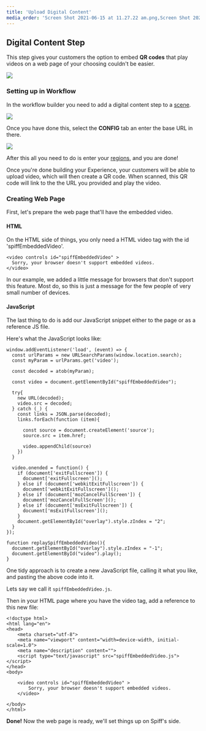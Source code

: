 ```yaml
---
title: 'Upload Digital Content'
media_order: 'Screen Shot 2021-06-15 at 11.27.22 am.png,Screen Shot 2021-06-15 at 11.35.46 am.png,Screen Shot 2021-06-15 at 11.36.53 am.png'
---
```


## Digital Content Step

This step gives your customers the option to embed **QR codes** that play videos on a web page of your choosing couldn't be easier.

![](https://help.spiff.com.au/user/pages/04.Spiff-Concepts/04.step-types/14.upload-digital-content/Screen%20Shot%202021-06-15%20at%2011.27.22%20am.png)

### Setting up in Workflow

In the workflow builder you need to add a digital content step to a [scene](https://help.spiff.com.au/spiff-concepts/workflows/step-groups).

![](https://help.spiff.com.au/user/pages/04.Spiff-Concepts/04.step-types/14.upload-digital-content/Screen%20Shot%202021-06-15%20at%2011.35.46%20am.png)

Once you have done this, select the **CONFIG** tab an enter the base URL in there.

![](https://help.spiff.com.au/user/pages/04.Spiff-Concepts/04.step-types/14.upload-digital-content/Screen%20Shot%202021-06-15%20at%2011.36.53%20am.png)

After this all you need to do is enter your [regions](https://help.spiff.com.au/spiff-concepts/workflows/step-details/regions), and you are done!

Once you're done building your Experience, your customers will be able to upload video, which will then create a QR code.
When scanned, this QR code will link to the the URL you provided and play the video.

### Creating Web Page

First, let's prepare the web page that'll have the embedded video.

#### HTML

On the HTML side of things, you only need a HTML video tag with the id 'spiffEmbeddedVideo'.

```
<video controls id="spiffEmbeddedVideo" >
  Sorry, your browser doesn't support embedded videos.
</video>
```
In our example, we added a little message for browsers that don't support this feature. Most do, so this is just a message for the few people of very small number of devices.

#### JavaScript

The last thing to do is add our JavaScript snippet either to the page or as a reference JS file.

Here's what the JavaScript looks like:

```
window.addEventListener('load', (event) => {
  const urlParams = new URLSearchParams(window.location.search);
  const myParam = urlParams.get('video');

  const decoded = atob(myParam);

  const video = document.getElementById("spiffEmbeddedVideo");

  try{
    new URL(decoded);
    video.src = decoded;
  } catch (_) {
    const links = JSON.parse(decoded);
    links.forEach(function (item){

      const source = document.createElement('source');
      source.src = item.href;

      video.appendChild(source)
    })
  }

  video.onended = function() {
    if (document['exitFullscreen']) {
      document['exitFullscreen']();
    } else if (document['webkitExitFullscreen']) {
      document['webkitExitFullscreen']();
    } else if (document['mozCancelFullScreen']) {
      document['mozCancelFullScreen']();
    } else if (document['msExitFullscreen']) {
      document['msExitFullscreen']();
    }
    document.getElementById("overlay").style.zIndex = "2";
  }
});

function replaySpiffEmbeddedVideo(){
  document.getElementById("overlay").style.zIndex = "-1";
  document.getElementById("video").play();
}
```

One tidy approach is to create a new JavaScript file, calling it what you like, and pasting the above code into it.

Lets say we call it `spiffEmbeddedVideo.js`.

Then in your HTML page where you have the video tag, add a reference to this new file:

```
<!doctype html>
<html lang="en">
<head>
    <meta charset="utf-8">
    <meta name="viewport" content="width=device-width, initial-scale=1.0">
    <meta name="description" content="">
    <script type="text/javascript" src="spiffEmbeddedVideo.js"></script>
</head>
<body>

    <video controls id="spiffEmbeddedVideo" >
        Sorry, your browser doesn't support embedded videos.
    </video>

</body>
</html>
```

**Done!** Now the web page is ready, we'll set things up on Spiff's side.